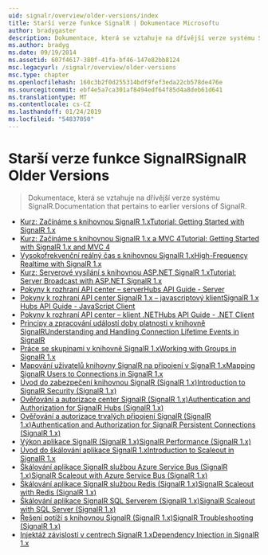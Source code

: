 ```yaml
---
uid: signalr/overview/older-versions/index
title: Starší verze funkce SignalR | Dokumentace Microsoftu
author: bradygaster
description: Dokumentace, která se vztahuje na dřívější verze systému SignalR.
ms.author: bradyg
ms.date: 09/19/2014
ms.assetid: 607f4617-380f-41fa-bf46-147e82bb8124
msc.legacyurl: /signalr/overview/older-versions
msc.type: chapter
ms.openlocfilehash: 160c3b2f0d255314bdf9fef3eda22cb578de476e
ms.sourcegitcommit: ebf4e5a7ca301af8494edf64f85d4a8deb61d641
ms.translationtype: MT
ms.contentlocale: cs-CZ
ms.lasthandoff: 01/24/2019
ms.locfileid: "54837050"
---
```

<a name="signalr-older-versions"></a><span data-ttu-id="79878-103">Starší verze funkce SignalR</span><span class="sxs-lookup"><span data-stu-id="79878-103">SignalR Older Versions</span></span>
====================
> <span data-ttu-id="79878-104">Dokumentace, která se vztahuje na dřívější verze systému SignalR.</span><span class="sxs-lookup"><span data-stu-id="79878-104">Documentation that pertains to earlier versions of SignalR.</span></span>


- [<span data-ttu-id="79878-105">Kurz: Začínáme s knihovnou SignalR 1.x</span><span class="sxs-lookup"><span data-stu-id="79878-105">Tutorial: Getting Started with SignalR 1.x</span></span>](tutorial-getting-started-with-signalr.md)
- [<span data-ttu-id="79878-106">Kurz: Začínáme s knihovnou SignalR 1.x a MVC 4</span><span class="sxs-lookup"><span data-stu-id="79878-106">Tutorial: Getting Started with SignalR 1.x and MVC 4</span></span>](tutorial-getting-started-with-signalr-and-mvc-4.md)
- [<span data-ttu-id="79878-107">Vysokofrekvenční reálný čas s knihovnou SignalR 1.x</span><span class="sxs-lookup"><span data-stu-id="79878-107">High-Frequency Realtime with SignalR 1.x</span></span>](tutorial-high-frequency-realtime-with-signalr.md)
- [<span data-ttu-id="79878-108">Kurz: Serverové vysílání s knihovnou ASP.NET SignalR 1.x</span><span class="sxs-lookup"><span data-stu-id="79878-108">Tutorial: Server Broadcast with ASP.NET SignalR 1.x</span></span>](tutorial-server-broadcast-with-aspnet-signalr.md)
- [<span data-ttu-id="79878-109">Pokyny k rozhraní API center – server</span><span class="sxs-lookup"><span data-stu-id="79878-109">Hubs API Guide - Server</span></span>](signalr-1x-hubs-api-guide-server.md)
- [<span data-ttu-id="79878-110">Pokyny k rozhraní API center SignalR 1.x – javascriptový klient</span><span class="sxs-lookup"><span data-stu-id="79878-110">SignalR 1.x Hubs API Guide - JavaScript Client</span></span>](signalr-1x-hubs-api-guide-javascript-client.md)
- [<span data-ttu-id="79878-111">Pokyny k rozhraní API center – klient .NET</span><span class="sxs-lookup"><span data-stu-id="79878-111">Hubs API Guide - .NET Client</span></span>](signalr-1x-hubs-api-guide-net-client.md)
- [<span data-ttu-id="79878-112">Principy a zpracování událostí doby platnosti v knihovně SignalR</span><span class="sxs-lookup"><span data-stu-id="79878-112">Understanding and Handling Connection Lifetime Events in SignalR</span></span>](handling-connection-lifetime-events.md)
- [<span data-ttu-id="79878-113">Práce se skupinami v knihovně SignalR 1.x</span><span class="sxs-lookup"><span data-stu-id="79878-113">Working with Groups in SignalR 1.x</span></span>](working-with-groups.md)
- [<span data-ttu-id="79878-114">Mapování uživatelů knihovny SignalR na připojení v SignalR 1.x</span><span class="sxs-lookup"><span data-stu-id="79878-114">Mapping SignalR Users to Connections in SignalR 1.x</span></span>](mapping-users-to-connections.md)
- [<span data-ttu-id="79878-115">Úvod do zabezpečení knihovnou SignalR (SignalR 1.x)</span><span class="sxs-lookup"><span data-stu-id="79878-115">Introduction to SignalR Security (SignalR 1.x)</span></span>](introduction-to-security.md)
- [<span data-ttu-id="79878-116">Ověřování a autorizace center SignalR (SignalR 1.x)</span><span class="sxs-lookup"><span data-stu-id="79878-116">Authentication and Authorization for SignalR Hubs (SignalR 1.x)</span></span>](hub-authorization.md)
- [<span data-ttu-id="79878-117">Ověřování a autorizace trvalých připojení SignalR (SignalR 1.x)</span><span class="sxs-lookup"><span data-stu-id="79878-117">Authentication and Authorization for SignalR Persistent Connections (SignalR 1.x)</span></span>](persistent-connection-authorization.md)
- [<span data-ttu-id="79878-118">Výkon aplikace SignalR (SignalR 1.x)</span><span class="sxs-lookup"><span data-stu-id="79878-118">SignalR Performance (SignalR 1.x)</span></span>](signalr-performance.md)
- [<span data-ttu-id="79878-119">Úvod do škálování aplikace SignalR 1.x</span><span class="sxs-lookup"><span data-stu-id="79878-119">Introduction to Scaleout in SignalR 1.x</span></span>](scaleout-in-signalr.md)
- [<span data-ttu-id="79878-120">Škálování aplikace SignalR službou Azure Service Bus (SignalR 1.x)</span><span class="sxs-lookup"><span data-stu-id="79878-120">SignalR Scaleout with Azure Service Bus (SignalR 1.x)</span></span>](scaleout-with-windows-azure-service-bus.md)
- [<span data-ttu-id="79878-121">Škálování aplikace SignalR službou Redis (SignalR 1.x)</span><span class="sxs-lookup"><span data-stu-id="79878-121">SignalR Scaleout with Redis (SignalR 1.x)</span></span>](scaleout-with-redis.md)
- [<span data-ttu-id="79878-122">Škálování aplikace SignalR SQL Serverem (SignalR 1.x)</span><span class="sxs-lookup"><span data-stu-id="79878-122">SignalR Scaleout with SQL Server (SignalR 1.x)</span></span>](scaleout-with-sql-server.md)
- [<span data-ttu-id="79878-123">Řešení potíží s knihovnou SignalR (SignalR 1.x)</span><span class="sxs-lookup"><span data-stu-id="79878-123">SignalR Troubleshooting (SignalR 1.x)</span></span>](troubleshooting.md)
- [<span data-ttu-id="79878-124">Injektáž závislostí v centrech SignalR 1.x</span><span class="sxs-lookup"><span data-stu-id="79878-124">Dependency Injection in SignalR 1.x</span></span>](dependency-injection.md)
